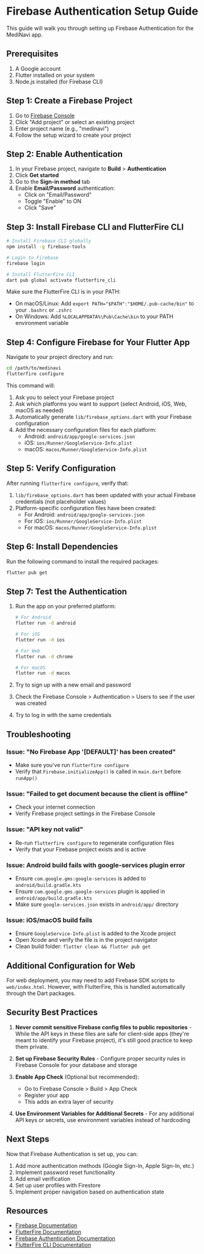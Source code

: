 # Firebase Authentication Setup Guide

This guide will walk you through setting up Firebase Authentication for the MediNavi app.

## Prerequisites

1. A Google account
2. Flutter installed on your system
3. Node.js installed (for Firebase CLI)

## Step 1: Create a Firebase Project

1. Go to [Firebase Console](https://console.firebase.google.com/)
2. Click "Add project" or select an existing project
3. Enter project name (e.g., "medinavi")
4. Follow the setup wizard to create your project

## Step 2: Enable Authentication

1. In your Firebase project, navigate to **Build** > **Authentication**
2. Click **Get started**
3. Go to the **Sign-in method** tab
4. Enable **Email/Password** authentication:
   - Click on "Email/Password"
   - Toggle "Enable" to ON
   - Click "Save"

## Step 3: Install Firebase CLI and FlutterFire CLI

```bash
# Install Firebase CLI globally
npm install -g firebase-tools

# Login to Firebase
firebase login

# Install FlutterFire CLI
dart pub global activate flutterfire_cli
```

Make sure the FlutterFire CLI is in your PATH:
- On macOS/Linux: Add `export PATH="$PATH":"$HOME/.pub-cache/bin"` to your `.bashrc` or `.zshrc`
- On Windows: Add `%LOCALAPPDATA%\Pub\Cache\bin` to your PATH environment variable

## Step 4: Configure Firebase for Your Flutter App

Navigate to your project directory and run:

```bash
cd /path/to/medinavi
flutterfire configure
```

This command will:
1. Ask you to select your Firebase project
2. Ask which platforms you want to support (select Android, iOS, Web, macOS as needed)
3. Automatically generate `lib/firebase_options.dart` with your Firebase configuration
4. Add the necessary configuration files for each platform:
   - Android: `android/app/google-services.json`
   - iOS: `ios/Runner/GoogleService-Info.plist`
   - macOS: `macos/Runner/GoogleService-Info.plist`

## Step 5: Verify Configuration

After running `flutterfire configure`, verify that:

1. `lib/firebase_options.dart` has been updated with your actual Firebase credentials (not placeholder values)
2. Platform-specific configuration files have been created:
   - For Android: `android/app/google-services.json`
   - For iOS: `ios/Runner/GoogleService-Info.plist`
   - For macOS: `macos/Runner/GoogleService-Info.plist`

## Step 6: Install Dependencies

Run the following command to install the required packages:

```bash
flutter pub get
```

## Step 7: Test the Authentication

1. Run the app on your preferred platform:
   ```bash
   # For Android
   flutter run -d android
   
   # For iOS
   flutter run -d ios
   
   # For Web
   flutter run -d chrome
   
   # For macOS
   flutter run -d macos
   ```

2. Try to sign up with a new email and password
3. Check the Firebase Console > Authentication > Users to see if the user was created
4. Try to log in with the same credentials

## Troubleshooting

### Issue: "No Firebase App '[DEFAULT]' has been created"
- Make sure you've run `flutterfire configure`
- Verify that `Firebase.initializeApp()` is called in `main.dart` before `runApp()`

### Issue: "Failed to get document because the client is offline"
- Check your internet connection
- Verify Firebase project settings in the Firebase Console

### Issue: "API key not valid"
- Re-run `flutterfire configure` to regenerate configuration files
- Verify that your Firebase project exists and is active

### Issue: Android build fails with google-services plugin error
- Ensure `com.google.gms:google-services` is added to `android/build.gradle.kts`
- Ensure `com.google.gms.google-services` plugin is applied in `android/app/build.gradle.kts`
- Make sure `google-services.json` exists in `android/app/` directory

### Issue: iOS/macOS build fails
- Ensure `GoogleService-Info.plist` is added to the Xcode project
- Open Xcode and verify the file is in the project navigator
- Clean build folder: `flutter clean && flutter pub get`

## Additional Configuration for Web

For web deployment, you may need to add Firebase SDK scripts to `web/index.html`. However, with FlutterFire, this is handled automatically through the Dart packages.

## Security Best Practices

1. **Never commit sensitive Firebase config files to public repositories** - While the API keys in these files are safe for client-side apps (they're meant to identify your Firebase project), it's still good practice to keep them private.

2. **Set up Firebase Security Rules** - Configure proper security rules in Firebase Console for your database and storage

3. **Enable App Check** (Optional but recommended):
   - Go to Firebase Console > Build > App Check
   - Register your app
   - This adds an extra layer of security

4. **Use Environment Variables for Additional Secrets** - For any additional API keys or secrets, use environment variables instead of hardcoding

## Next Steps

Now that Firebase Authentication is set up, you can:

1. Add more authentication methods (Google Sign-In, Apple Sign-In, etc.)
2. Implement password reset functionality
3. Add email verification
4. Set up user profiles with Firestore
5. Implement proper navigation based on authentication state

## Resources

- [Firebase Documentation](https://firebase.google.com/docs)
- [FlutterFire Documentation](https://firebase.flutter.dev/)
- [Firebase Authentication Documentation](https://firebase.google.com/docs/auth)
- [FlutterFire CLI Documentation](https://firebase.flutter.dev/docs/cli/)
